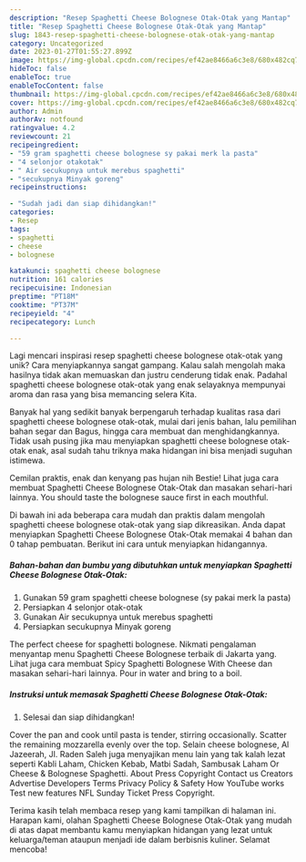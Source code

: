 ```yaml
---
description: "Resep Spaghetti Cheese Bolognese Otak-Otak yang Mantap"
title: "Resep Spaghetti Cheese Bolognese Otak-Otak yang Mantap"
slug: 1843-resep-spaghetti-cheese-bolognese-otak-otak-yang-mantap
category: Uncategorized
date: 2023-01-27T01:55:27.899Z
image: https://img-global.cpcdn.com/recipes/ef42ae8466a6c3e8/680x482cq70/spaghetti-cheese-bolognese-otak-otak-foto-resep-utama.jpg
hideToc: false
enableToc: true
enableTocContent: false
thumbnail: https://img-global.cpcdn.com/recipes/ef42ae8466a6c3e8/680x482cq70/spaghetti-cheese-bolognese-otak-otak-foto-resep-utama.jpg
cover: https://img-global.cpcdn.com/recipes/ef42ae8466a6c3e8/680x482cq70/spaghetti-cheese-bolognese-otak-otak-foto-resep-utama.jpg
author: Admin
authorAv: notfound
ratingvalue: 4.2
reviewcount: 21
recipeingredient:
- "59 gram spaghetti cheese bolognese sy pakai merk la pasta"
- "4 selonjor otakotak"
- " Air secukupnya untuk merebus spaghetti"
- "secukupnya Minyak goreng"
recipeinstructions:

- "Sudah jadi dan siap dihidangkan!"
categories:
- Resep
tags:
- spaghetti
- cheese
- bolognese

katakunci: spaghetti cheese bolognese 
nutrition: 161 calories
recipecuisine: Indonesian
preptime: "PT18M"
cooktime: "PT37M"
recipeyield: "4"
recipecategory: Lunch

---
```





Lagi mencari inspirasi resep spaghetti cheese bolognese otak-otak yang unik? Cara menyiapkannya sangat gampang. Kalau salah mengolah maka hasilnya tidak akan memuaskan dan justru cenderung tidak enak. Padahal spaghetti cheese bolognese otak-otak yang enak selayaknya mempunyai aroma dan rasa yang bisa memancing selera Kita.





Banyak hal yang sedikit banyak berpengaruh terhadap kualitas rasa dari spaghetti cheese bolognese otak-otak, mulai dari jenis bahan, lalu pemilihan bahan segar dan Bagus, hingga cara membuat dan menghidangkannya. Tidak usah pusing jika mau menyiapkan spaghetti cheese bolognese otak-otak enak,      asal sudah tahu triknya maka hidangan ini bisa menjadi suguhan istimewa.














Cemilan praktis, enak dan kenyang pas hujan nih Bestie! Lihat juga cara membuat Spaghetti Cheese Bolognese Otak-Otak dan masakan sehari-hari lainnya. You should taste the bolognese sauce first in each mouthful.






Di bawah ini ada beberapa cara mudah dan praktis dalam mengolah spaghetti cheese bolognese otak-otak yang siap dikreasikan. Anda dapat menyiapkan Spaghetti Cheese Bolognese Otak-Otak memakai 4 bahan dan 0 tahap pembuatan. Berikut ini cara untuk menyiapkan hidangannya.

<!--inarticleads1-->

##### Bahan-bahan dan bumbu yang dibutuhkan untuk menyiapkan Spaghetti Cheese Bolognese Otak-Otak:

1. Gunakan 59 gram spaghetti cheese bolognese (sy pakai merk la pasta)
1. Persiapkan 4 selonjor otak-otak
1. Gunakan  Air secukupnya untuk merebus spaghetti
1. Persiapkan secukupnya Minyak goreng


The perfect cheese for spaghetti bolognese. Nikmati pengalaman menyantap menu Spaghetti Cheese Bolognese terbaik di Jakarta yang. Lihat juga cara membuat Spicy Spaghetti Bolognese With Cheese dan masakan sehari-hari lainnya. Pour in water and bring to a boil. 

<!--inarticleads2-->

##### Instruksi untuk memasak Spaghetti Cheese Bolognese Otak-Otak:


1. Selesai dan siap dihidangkan!

Cover the pan and cook until pasta is tender, stirring occasionally. Scatter the remaining mozzarella evenly over the top. Selain cheese bolognese, Al Jazeerah, Jl. Raden Saleh juga menyajikan menu lain yang tak kalah lezat seperti Kabli Laham, Chicken Kebab, Matbi Sadah, Sambusak Laham Or Cheese &amp; Bolognese Spaghetti. About Press Copyright Contact us Creators Advertise Developers Terms Privacy Policy &amp; Safety How YouTube works Test new features NFL Sunday Ticket Press Copyright. 

Terima kasih telah membaca resep yang kami tampilkan di halaman ini. Harapan kami, olahan Spaghetti Cheese Bolognese Otak-Otak yang mudah di atas dapat membantu kamu menyiapkan hidangan yang lezat untuk keluarga/teman ataupun menjadi ide dalam berbisnis kuliner. Selamat mencoba!
